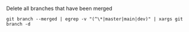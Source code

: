 Delete all branches that have been merged

```
git branch --merged | egrep -v "(^\*|master|main|dev)" | xargs git branch -d
```
